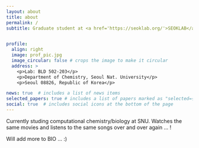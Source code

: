 ```yaml
---
layout: about
title: about
permalink: /
subtitle: Graduate student at <a href='https://seoklab.org/'>SEOKLAB</a> Based in Seoul, Korea. Email: j2hosim@snu.ac.kr.


profile:
  align: right
  image: prof_pic.jpg
  image_circular: false # crops the image to make it circular
  address: >
    <p>Lab: BLD 502-203</p>
    <p>Department of Chemistry, Seoul Nat. University</p>
    <p>Seoul 08826, Republic of Korea</p>

news: true  # includes a list of news items
selected_papers: true # includes a list of papers marked as "selected={true}"
social: true  # includes social icons at the bottom of the page
---
```


Currently studing computational chemistry/biology at SNU. Watches the same movies and listens to the same songs over and over again ... ! 

Will add more to BIO ... :) 
